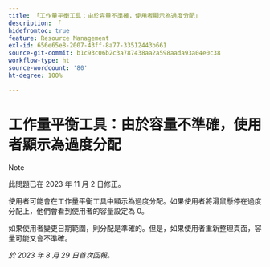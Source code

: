 ```yaml
---
title: 「工作量平衡工具：由於容量不準確，使用者顯示為過度分配」
description: 「
hidefromtoc: true
feature: Resource Management
exl-id: 656e65e8-2007-43ff-8a77-33512443b661
source-git-commit: b1c93c06b2c3a787438aa2a598aada93a04e0c38
workflow-type: ht
source-wordcount: '80'
ht-degree: 100%

---
```


# 工作量平衡工具：由於容量不準確，使用者顯示為過度分配

>[!NOTE]
>
>此問題已在 2023 年 11 月 2 日修正。

使用者可能會在工作量平衡工具中顯示為過度分配。如果使用者將滑鼠懸停在過度分配上，他們會看到使用者的容量設定為 0。

如果使用者變更日期範圍，則分配是準確的。但是，如果使用者重新整理頁面，容量可能又會不準確。

_於 2023 年 8 月 29 日首次回報。_

